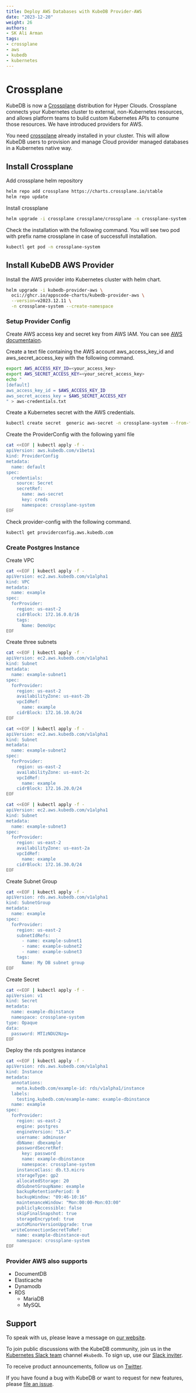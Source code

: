 ```yaml
---
title: Deploy AWS Databases with KubeDB Provider-AWS
date: "2023-12-20"
weight: 26
authors:
- SK Ali Arman
tags:
- crossplane
- aws
- kubedb
- kubernetes
---
```


 # Crossplane

KubeDB is now a [Crossplane](https://www.crossplane.io/) distribution for Hyper Clouds. Crossplane connects your Kubernetes cluster to external, non-Kubernetes resources, and allows platform teams to build custom Kubernetes APIs to consume those resources. We have introduced providers for AWS.

You need [crossplane](https://docs.crossplane.io/v1.14/) already installed in your cluster. This will allow KubeDB users to provision and manage Cloud provider managed databases in a Kubernetes native way.


 ## Install Crossplane 

Add crossplane helm repository

```bash
helm repo add crossplane https://charts.crossplane.io/stable
helm repo update
```

Install crossplane

```bash
helm upgrade -i crossplane crossplane/crossplane -n crossplane-system --create-namespace
```

Check the installation with the following command. You will see two pod with prefix name crossplane in case of successfull installation. 

```bash
kubectl get pod -n crossplane-system
```

 ## Install KubeDB AWS Provider

Install the AWS provider into Kubernetes cluster with helm chart.

```bash
helm upgrade -i kubedb-provider-aws \
  oci://ghcr.io/appscode-charts/kubedb-provider-aws \
  --version=v2023.12.11 \
  -n crossplane-system --create-namespace
```


 ### Setup Provider Config

Create AWS access key and secret key from AWS IAM. You can see [AWS documentaion](https://docs.aws.amazon.com/IAM/latest/UserGuide/id_credentials_access-keys.html).

Create a text file containing the AWS account aws_access_key_id and aws_secret_access_key with the following command.

```bash
export AWS_ACCESS_KEY_ID=<your_access_key>
export AWS_SECRET_ACCESS_KEY=<your_secret_access_key>
echo "
[default]
aws_access_key_id = $AWS_ACCESS_KEY_ID
aws_secret_access_key = $AWS_SECRET_ACCESS_KEY
" > aws-credentials.txt
```

Create a Kubernetes secret with the AWS credentials.

```bash
kubectl create secret  generic aws-secret -n crossplane-system --from-file=creds=./aws-credentials.txt
```

Create the ProviderConfig with the following yaml file

```bash
cat <<EOF | kubectl apply -f -
apiVersion: aws.kubedb.com/v1beta1
kind: ProviderConfig
metadata:
  name: default
spec:
  credentials:
    source: Secret
    secretRef:
      name: aws-secret
      key: creds
      namespace: crossplane-system
EOF
```

Check provider-config with the following command.

```bash
kubectl get providerconfig.aws.kubedb.com
```

 ### Create Postgres Instance

Create VPC

```bash
cat <<EOF | kubectl apply -f -
apiVersion: ec2.aws.kubedb.com/v1alpha1
kind: VPC
metadata:
  name: example
spec:
  forProvider:
    region: us-east-2
    cidrBlock: 172.16.0.0/16
    tags:
      Name: DemoVpc
EOF
```

Create three subnets

```bash
cat <<EOF | kubectl apply -f -
apiVersion: ec2.aws.kubedb.com/v1alpha1
kind: Subnet
metadata:
  name: example-subnet1
spec:
  forProvider:
    region: us-east-2
    availabilityZone: us-east-2b
    vpcIdRef:
      name: example
    cidrBlock: 172.16.10.0/24
EOF
```

```bash
cat <<EOF | kubectl apply -f -
apiVersion: ec2.aws.kubedb.com/v1alpha1
kind: Subnet
metadata:
  name: example-subnet2
spec:
  forProvider:
    region: us-east-2
    availabilityZone: us-east-2c
    vpcIdRef:
      name: example
    cidrBlock: 172.16.20.0/24
EOF
```

```bash
cat <<EOF | kubectl apply -f -
apiVersion: ec2.aws.kubedb.com/v1alpha1
kind: Subnet
metadata:
  name: example-subnet3
spec:
  forProvider:
    region: us-east-2
    availabilityZone: us-east-2a
    vpcIdRef:
      name: example
    cidrBlock: 172.16.30.0/24
EOF
```

Create Subnet Group

```bash
cat <<EOF | kubectl apply -f -
apiVersion: rds.aws.kubedb.com/v1alpha1
kind: SubnetGroup
metadata:
  name: example
spec:
  forProvider:
    region: us-east-2
    subnetIdRefs:
      - name: example-subnet1
      - name: example-subnet2
      - name: example-subnet3
    tags:
      Name: My DB subnet group
EOF
```

Create Secret

```bash
cat <<EOF | kubectl apply -f -
apiVersion: v1
kind: Secret
metadata:
  name: example-dbinstance
  namespace: crossplane-system
type: Opaque
data:
  password: MTIzNDU2Nzg=
EOF
```

Deploy the rds postgres instance

```bash
cat <<EOF | kubectl apply -f -
apiVersion: rds.aws.kubedb.com/v1alpha1
kind: Instance
metadata:
  annotations:
    meta.kubedb.com/example-id: rds/v1alpha1/instance
  labels:
    testing.kubedb.com/example-name: example-dbinstance
  name: example
spec:
  forProvider:
    region: us-east-2
    engine: postgres
    engineVersion: "15.4"
    username: adminuser
    dbName: dbexample
    passwordSecretRef:
      key: password
      name: example-dbinstance
      namespace: crossplane-system
    instanceClass: db.t3.micro
    storageType: gp2
    allocatedStorage: 20
    dbSubnetGroupName: example
    backupRetentionPeriod: 0
    backupWindow: "09:46-10:16"
    maintenanceWindow: "Mon:00:00-Mon:03:00"
    publiclyAccessible: false
    skipFinalSnapshot: true
    storageEncrypted: true
    autoMinorVersionUpgrade: true
  writeConnectionSecretToRef:
    name: example-dbinstance-out
    namespace: crossplane-system
EOF
```

 ### Provider AWS also supports

- DocumentDB
- Elasticache
- Dynamodb
- RDS
    - MariaDB
    - MySQL

 ## Support

To speak with us, please leave a message on [our website](https://appscode.com/contact/).

To join public discussions with the KubeDB community, join us in the [Kubernetes Slack team](https://kubernetes.slack.com/messages/C8149MREV/) channel `#kubedb`. To sign up, use our [Slack inviter](http://slack.kubernetes.io/).

To receive product announcements, follow us on [Twitter](https://twitter.com/KubeDB).

If you have found a bug with KubeDB or want to request for new features, please [file an issue](https://github.com/kubedb/project/issues/new).


